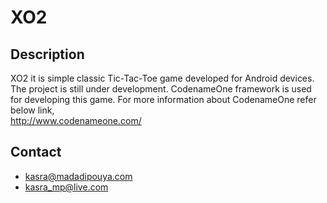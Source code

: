 XO2
===
## Description
XO2 it is simple classic Tic-Tac-Toe game developed for Android devices.
The project is still under development.
CodenameOne framework is used for developing this game.
For more information about CodenameOne refer below link,  
http://www.codenameone.com/
## Contact
* kasra@madadipouya.com
* kasra_mp@live.com
